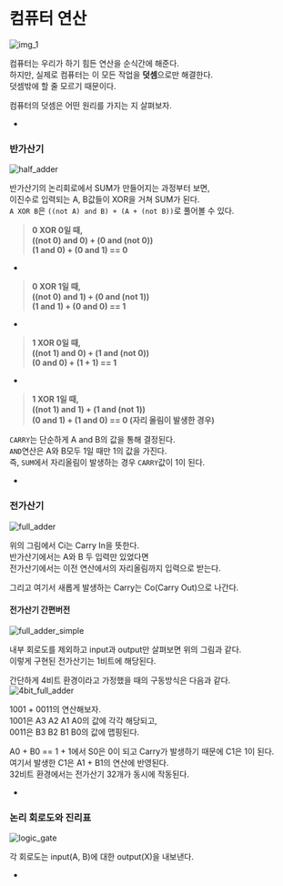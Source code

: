 # 컴퓨터 연산

![img_1](https://encrypted-tbn2.gstatic.com/images?q=tbn:ANd9GcS6wOETudFIK64wdubZiwSKH2Bz2MOYusIgN-mDFJhQE7taJas3Ig)

컴퓨터는 우리가 하기 힘든 연산을 순식간에 해준다.  
하지만, 실제로 컴퓨터는 이 모든 작업을 **덧셈**으로만 해결한다.   
덧셈밖에 할 줄 모르기 때문이다.   

컴퓨터의 덧셈은 어떤 원리를 가지는 지 살펴보자.

-

### 반가산기

![half_adder](http://quiz.geeksforgeeks.org/wp-content/uploads/2015/07/halfadder1.gif)

반가산기의 논리회로에서 SUM가 만들어지는 과정부터 보면,  
이진수로 입력되는 A, B값들이 XOR을 거쳐 SUM가 된다.  
`A XOR B`은 `((not A) and B) + (A + (not B))`로 풀어볼 수 있다.  

>**0 XOR 0일 때,  
((not 0) and 0) + (0 and (not 0))  
(1 and 0) + (0 and 1) == 0**    

-

>**0 XOR 1일 때,  
((not 0) and 1) + (0 and (not 1))  
(1 and 1) + (0 and 0) == 1**  

-

>**1 XOR 0일 때,  
((not 1) and 0) + (1 and (not 0))  
(0 and 0) + (1 + 1) == 1**  

-

>**1 XOR 1일 때,  
((not 1) and 1) + (1 and (not 1))  
(0 and 1) + (1 and 0) == 0  (자리 올림이 발생한 경우)**  

`CARRY`는 단순하게 A and B의 값을 통해 결정된다.  
`AND`연산은 A와 B모두 1일 때만 1의 값을 가진다.   
즉, `SUM`에서 자리올림이 발생하는 경우 `CARRY`값이 1이 된다.  

-

### 전가산기
![full_adder](https://encrypted-tbn0.gstatic.com/images?q=tbn:ANd9GcQcO2jqpuYGykNZkcv_-X89Zy1rJPuQq1h3RxPiabMz1MOqIyM5)  

위의 그림에서 Ci는 Carry In을 뜻한다.  
반가산기에서는 A와 B 두 입력만 있었다면  
전가산기에서는 이전 연산에서의 자리올림까지 입력으로 받는다.  

그리고 여기서 새롭게 발생하는 Carry는 Co(Carry Out)으로 나간다.  

#### 전가산기 간편버전
![full_adder_simple](http://www.circuitstoday.com/wp-content/uploads/2010/04/Single-bit-Full-Adder.gif)  

내부 회로도를 제외하고 input과 output만 살펴보면 위의 그림과 같다.  
이렇게 구현된 전가산기는 1비트에 해당된다.  

간단하게 4비트 환경이라고 가정했을 때의 구동방식은 다음과 같다.  
![4bit_full_adder](https://qph.ec.quoracdn.net/main-qimg-8c8f21886d4b925a66343e5b2ae77a71-c?convert_to_webp=true)  

1001 + 0011의 연산해보자.  
1001은 A3 A2 A1 A0의 값에 각각 해당되고,  
0011은 B3 B2 B1 B0의 값에 맵핑된다.  

A0 + B0 == 1 + 1에서 S0은 0이 되고 Carry가 발생하기 때문에 C1은 1이 된다.  
여기서 발생한 C1은 A1 + B1의 연산에 반영된다.   
32비트 환경에서는 전가산기 32개가 동시에 작동된다.  

-

### 논리 회로도와 진리표
![logic_gate](http://i.imgur.com/M59IOZQ.jpg)  

각 회로도는 input(A, B)에 대한 output(X)을 내보낸다.   

-

